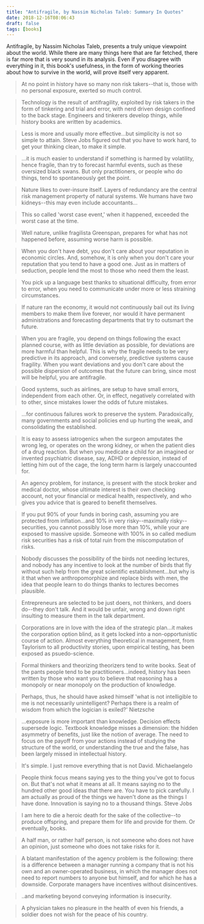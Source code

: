 ```yaml
---
title: "Antifragile, by Nassim Nicholas Taleb: Summary In Quotes"
date: 2018-12-16T08:06:43
draft: false
tags: [books]
---
```


Antifragile, by Nassim Nicholas Taleb, presents a truly unique viewpoint about the world. While there are many things here that are far fetched, there is far more that is very sound in its analysis. Even if you disagree with everything in it, this book's usefulness, in the form of working theories about how to survive in the world, will prove itself very apparent.

> At no point in history have so many non risk takers--that is, those with no personal exposure, exerted so much control.

> Technology is the result of antifragility, exploited by risk takers in the form of tinkering and trial and error, with nerd driven design confined to the back stage. Engineers and tinkerers develop things, while history books are written by academics.

> Less is more and usually more effective...but simplicity is not so simple to attain. Steve Jobs figured out that you have to work hard, to get your thinking clean, to make it simple.

> ...it is much easier to understand if something is harmed by volatility, hence fragile, than try to forecast harmful events, such as these oversized black swans. But only practitioners, or people who do things, tend to spontaneously get the point.

> Nature likes to over-insure itself. Layers of redundancy are the central risk management property of natural systems. We humans have two kidneys--this may even include accountants...

> This so called 'worst case event,' when it happened, exceeded the worst case at the time.

> Well nature, unlike fragilista Greenspan, prepares for what has not happened before, assuming worse harm is possible.

> When you don't have debt, you don't care about your reputation in economic circles. And, somehow, it is only when you don't care your reputation that you tend to have a good one. Just as in matters of seduction, people lend the most to those who need them the least.

> You pick up a language best thanks to situational difficulty, from error to error, when you need to communicate under more or less straining circumstances.

> If nature ran the economy, it would not continuously bail out its living members to make them live forever, nor would it have permanent administrations and forecasting departments that try to outsmart the future.

> When you are fragile, you depend on things following the exact planned course, with as little deviation as possible, for deviations are more harmful than helpful. This is why the fragile needs to be very predictive in its approach, and conversely, predictive systems cause fragility. When you want deviations and you don't care about the possible dispersion of outcomes that the future can bring, since most will be helpful, you are antifragile.

> Good systems, such as airlines, are setup to have small errors, independent from each other. Or, in effect, negatively correlated with to other, since mistakes lower the odds of future mistakes.

> ...for continuous failures work to preserve the system. Paradoxically, many governments and social policies end up hurting the weak, and consolidating the established.

> It is easy to assess iatrogenics when the surgeon amputates the wrong leg, or operates on the wrong kidney, or when the patient dies of a drug reaction. But when you medicate a child for an imagined or invented psychiatric disease, say, ADHD or depression, instead of letting him out of the cage, the long term harm is largely unaccounted for.

> An agency problem, for instance, is present with the stock broker and medical doctor, whose ultimate interest is their own checking account, not your financial or medical health, respectively, and who gives you advice that is geared to benefit themselves.

> If you put 90% of your funds in boring cash, assuming you are protected from inflation...and 10% in very risky--maximally risky--securities, you cannot possibly lose more than 10%, while your are exposed to massive upside. Someone with 100% in so called medium risk securities has a risk of total ruin from the miscomputation of risks.

> Nobody discusses the possibility of the birds not needing lectures, and nobody has any incentive to look at the number of birds that fly without such help from the great scientific establishment...but why is it that when we anthropomorphize and replace birds with men, the idea that people learn to do things thanks to lectures becomes plausible.

> Entrepreneurs are selected to be just doers, not thinkers, and doers do--they don't talk. And it would be unfair, wrong and down right insulting to measure them in the talk department.

> Corporations are in love with the idea of the strategic plan...it makes the corporation option blind, as it gets locked into a non-opportunistic course of action. Almost everything theoretical in management, from Taylorism to all productivity stories, upon empirical testing, has been exposed as psuedo-science.

> Formal thinkers and theorizing theorizers tend to write books. Seat of the pants people tend to be practitioners...indeed, history has been written by those who want you to believe that reasoning has a monopoly or near monopoly on the production of knowledge.

> Perhaps, thus, he should have asked himself 'what is not intelligible to me is not necessarily unintelligent? Perhaps there is a realm of wisdom from which the logician is exiled?'
> Nietzsche

> ...exposure is more important than knowledge. Decision effects supersede logic. Textbook knowledge misses a dimension: the hidden asymmetry of benefits, just like the notion of average. The need to focus on the payoff from your actions instead of studying the structure of the world, or understanding the true and the false, has been largely missed in intellectual history.

> It's simple. I just remove everything that is not David.
> Michaelangelo

> People think focus means saying yes to the thing you've got to focus on. But that's not what it means at all. It means saying no to the hundred other good ideas that there are. You have to pick carefully. I am actually as proud of the things we haven't done as the things I have done. Innovation is saying no to a thousand things.
> Steve Jobs

> I am here to die a heroic death for the sake of the collective--to produce offspring, and prepare them for life and provide for them. Or eventually, books.

> A half man, or rather half person, is not someone who does not have an opinion, just someone who does not take risks for it.

> A blatant manifestation of the agency problem is the following: there is a difference between a manager running a company that is not his own and an owner-operated business, in which the manager does not need to report numbers to anyone but himself, and for which he has a downside. Corporate managers have incentives without disincentives.

> ..and marketing beyond conveying information is insecurity.

> A physician takes no pleasure in the health of even his friends, a soldier does not wish for the peace of his country.
